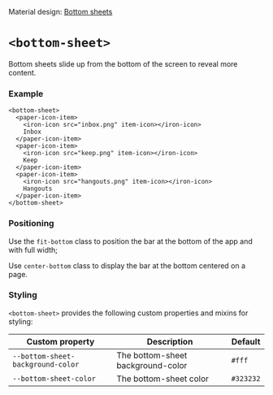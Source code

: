 
Material design: [Bottom sheets](https://material.google.com/components/bottom-sheets.html#)

# `<bottom-sheet>`
Bottom sheets slide up from the bottom of the screen to reveal more content.

### Example
```
<bottom-sheet>
  <paper-icon-item>
    <iron-icon src="inbox.png" item-icon></iron-icon>
    Inbox
  </paper-icon-item>
  <paper-icon-item>
    <iron-icon src="keep.png" item-icon></iron-icon>
    Keep
  </paper-icon-item>
  <paper-icon-item>
    <iron-icon src="hangouts.png" item-icon></iron-icon>
    Hangouts
  </paper-icon-item>
</bottom-sheet>
```

### Positioning
Use the `fit-bottom` class to position the bar at the bottom of the app and with full width;

Use `center-bottom` class to display the bar at the bottom centered on a page.


### Styling
`<bottom-sheet>` provides the following custom properties and mixins for styling:

Custom property | Description | Default
----------------|-------------|----------
`--bottom-sheet-background-color` | The bottom-sheet background-color | `#fff`
`--bottom-sheet-color` | The bottom-sheet color | `#323232`

